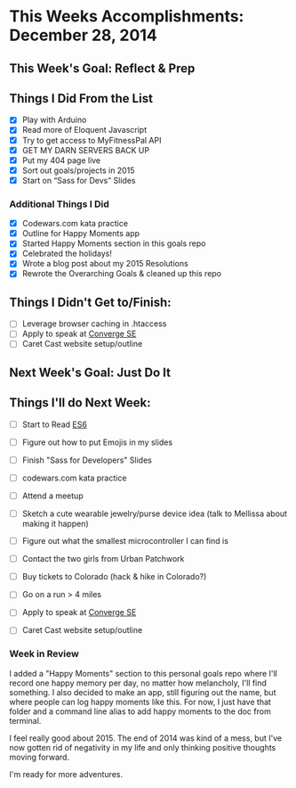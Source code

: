 # This Weeks Accomplishments: December 28, 2014

## This Week's Goal: Reflect & Prep

## Things I Did From the List
- [x] Play with Arduino
- [x] Read more of Eloquent Javascript
- [x] Try to get access to MyFitnessPal API
- [x] GET MY DARN SERVERS BACK UP
- [x] Put my 404 page live
- [x] Sort out goals/projects in 2015
- [x] Start on “Sass for Devs” Slides

### Additional Things I Did

- [x] Codewars.com kata practice
- [x] Outline for Happy Moments app
- [x] Started Happy Moments section in this goals repo
- [x] Celebrated the holidays!
- [x] Wrote a blog post about my 2015 Resolutions
- [x] Rewrote the Overarching Goals & cleaned up this repo

## Things I Didn't Get to/Finish:
- [ ] Leverage browser caching in .htaccess
- [ ] Apply to speak at [Converge SE](https://period3.wufoo.com/forms/convergese-2015-speakertalk-proposal/)
- [ ] Caret Cast website setup/outline

## Next Week's Goal: Just Do It

## Things I'll do Next Week:
- [ ] Start to Read [ES6](https://leanpub.com/understandinges6/read/)
- [ ] Figure out how to put Emojis in my slides
- [ ] Finish "Sass for Developers" Slides
- [ ] codewars.com kata practice
- [ ] Attend a meetup
- [ ] Sketch a cute wearable jewelry/purse device idea (talk to Mellissa about making it happen)
- [ ] Figure out what the smallest microcontroller I can find is
- [ ] Contact the two girls from Urban Patchwork
- [ ] Buy tickets to Colorado (hack & hike in Colorado?)
- [ ] Go on a run > 4 miles
- [ ] Apply to speak at [Converge SE](https://period3.wufoo.com/forms/convergese-2015-speakertalk-proposal/)
- [ ] Caret Cast website setup/outline


### Week in Review

I added a "Happy Moments" section to this personal goals repo where I'll record one happy memory per day, no matter how melancholy, I'll find something. I also decided to make an app, still figuring out the name, but where people can log happy moments like this. For now, I just have that folder and a command line alias to add happy moments to the doc from terminal.

I feel really good about 2015. The end of 2014 was kind of a mess, but I've now gotten rid of negativity in my life and only thinking positive thoughts moving forward.

I'm ready for more adventures.
